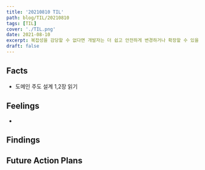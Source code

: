 ```yaml
---
title: '20210810 TIL'
path: blog/TIL/20210810
tags: [TIL]
cover: './TIL.png'
date: 2021-08-10
excerpt: 복잡성을 감당할 수 없다면 개발자는 더 쉽고 안전하게 변경하거나 확장할 수 있을 만큼 소프트웨어를 파악하지 못한다.
draft: false
---
```


## Facts

- 도메인 주도 설계 1,2장 읽기

## Feelings

-

## Findings

## Future Action Plans
